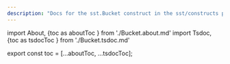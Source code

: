 ```yaml
---
description: "Docs for the sst.Bucket construct in the sst/constructs package"
---
```


import About, {toc as aboutToc } from './Bucket.about.md'
import Tsdoc, {toc as tsdocToc } from './Bucket.tsdoc.md'

<About />
<Tsdoc />

export const toc = [...aboutToc, ...tsdocToc];
